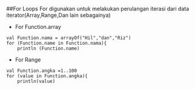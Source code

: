 ##For Loops
For digunakan untuk melakukan perulangan iterasi dari data iterator(Array,Range,Dan lain sebagainya)

- For Function.array
```
val Function.nama = arrayOf("Hil","dan","Riz")
for (Function.name in Function.nama){
    println (Function.name)
```
- For Range
```
val Function.angka =1..100
for (value in Function.angka){
    println(value)
```
